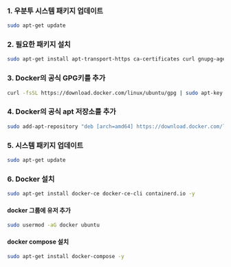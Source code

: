 ### 1. 우분투 시스템 패키지 업데이트

```sh
sudo apt-get update
```

### 2. 필요한 패키지 설치

```sh
sudo apt-get install apt-transport-https ca-certificates curl gnupg-agent software-properties-common -y
```

### 3. Docker의 공식 GPG키를 추가

```sh
curl -fsSL https://download.docker.com/linux/ubuntu/gpg | sudo apt-key add -
```

### 4. Docker의 공식 apt 저장소를 추가

```sh
sudo add-apt-repository "deb [arch=amd64] https://download.docker.com/linux/ubuntu $(lsb_release -cs) stable"
```

### 5. 시스템 패키지 업데이트

```sh
sudo apt-get update
```

### 6. Docker 설치

```sh
sudo apt-get install docker-ce docker-ce-cli containerd.io -y
```

#### docker 그룹에 유저 추가

```sh
sudo usermod -aG docker ubuntu
```

#### docker compose 설치

```bash
sudo apt-get install docker-compose -y
```